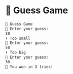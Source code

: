 # 🔮 Guess Game

```bash
🔮 Guess Game
🎩 Enter your guess:
10
⬆️ Too small 
🎩 Enter your guess:
50
⬇️ Too big 
🎩 Enter your guess:
30
🎉 You won in 3 tries!
```
